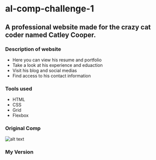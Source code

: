 # al-comp-challenge-1

## A professional website made for the crazy cat coder named Catley Cooper.

### Description of website
* Here you can view his resume and portfolio
* Take a look at his experience and eduaction
* Visit his blog and social medias
* Find access to his contact information 

### Tools used
* HTML
* CSS
* Grid
* Flexbox

### Original Comp

![alt text](https://farm2.staticflickr.com/1887/43508969145_28aba66ad4_k.jpg)

### My Version

